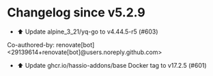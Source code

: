 # Changelog since v5.2.9
- ⬆️ Update alpine_3_21/yq-go to v4.44.5-r5 (#603)

Co-authored-by: renovate[bot] <29139614+renovate[bot]@users.noreply.github.com> 
- ⬆️ Update ghcr.io/hassio-addons/base Docker tag to v17.2.5 (#601) 
